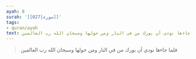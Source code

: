 ```yaml
---
ayah: 8
surah: '[[027|سورة]]'
tags:
- quran/ayah
text: فلما جاءها نودي أن بورك من في النار ومن حولها وسبحان الله رب العالمين
---
```

> فلما جاءها نودي أن بورك من في النار ومن حولها وسبحان الله رب العالمين
